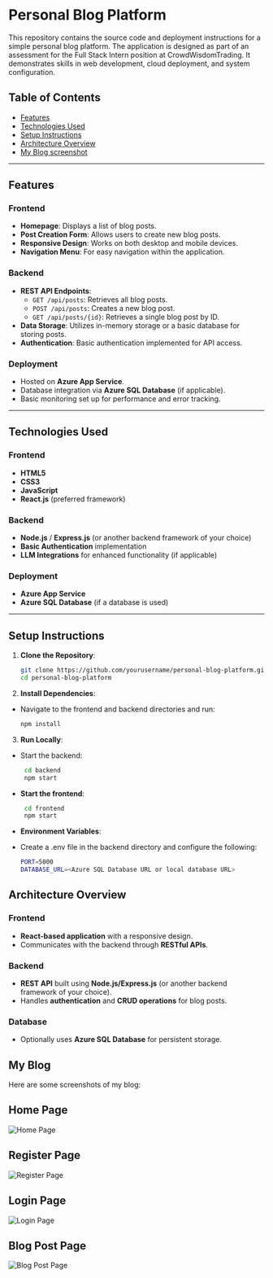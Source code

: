 # Personal Blog Platform

This repository contains the source code and deployment instructions for a simple personal blog platform. The application is designed as part of an assessment for the Full Stack Intern position at CrowdWisdomTrading. It demonstrates skills in web development, cloud deployment, and system configuration.

## Table of Contents

- [Features](#features)
- [Technologies Used](#technologies-used)
- [Setup Instructions](#setup-instructions)
- [Architecture Overview](#architecture-overview)
- [My Blog screenshot](#my-blogs)

---

## Features

### Frontend
- **Homepage**: Displays a list of blog posts.
- **Post Creation Form**: Allows users to create new blog posts.
- **Responsive Design**: Works on both desktop and mobile devices.
- **Navigation Menu**: For easy navigation within the application.

### Backend
- **REST API Endpoints**:
  - `GET /api/posts`: Retrieves all blog posts.
  - `POST /api/posts`: Creates a new blog post.
  - `GET /api/posts/{id}`: Retrieves a single blog post by ID.
- **Data Storage**: Utilizes in-memory storage or a basic database for storing posts.
- **Authentication**: Basic authentication implemented for API access.

### Deployment
- Hosted on **Azure App Service**.
- Database integration via **Azure SQL Database** (if applicable).
- Basic monitoring set up for performance and error tracking.

---

## Technologies Used

### Frontend
- **HTML5**
- **CSS3**
- **JavaScript**
- **React.js** (preferred framework)

### Backend
- **Node.js** / **Express.js** (or another backend framework of your choice)
- **Basic Authentication** implementation
- **LLM Integrations** for enhanced functionality (if applicable)

### Deployment
- **Azure App Service**
- **Azure SQL Database** (if a database is used)

---

## Setup Instructions

1. **Clone the Repository**:
   ```bash
   git clone https://github.com/yourusername/personal-blog-platform.git
   cd personal-blog-platform

2. **Install Dependencies**:
- Navigate to the frontend and backend directories and run:
    ```bash 
    npm install

3. **Run Locally**:
- Start the backend:
    ```bash
     cd backend
     npm start

- **Start the frontend**:
   ```bash
    cd frontend
    npm start

- **Environment Variables**:

- Create a .env file in the backend directory and configure the following:

    ```bash
    PORT=5000
    DATABASE_URL=<Azure SQL Database URL or local database URL>


## Architecture Overview

### Frontend
- **React-based application** with a responsive design.
- Communicates with the backend through **RESTful APIs**.

### Backend
- **REST API** built using **Node.js/Express.js** (or another backend framework of your choice).
- Handles **authentication** and **CRUD operations** for blog posts.

### Database
- Optionally uses **Azure SQL Database** for persistent storage.

## My Blog

Here are some screenshots of my blog:

## Home Page
![Home Page](/client/src/img/Project-SS/Home.png)

## Register Page
![Register Page](/client/src/img/Project-SS/Register.png)

## Login Page
![Login Page](/client/src/img/Project-SS/Login.png)

## Blog Post Page
![Blog Post Page](/client/src/img/Project-SS/Blog-post.png)
